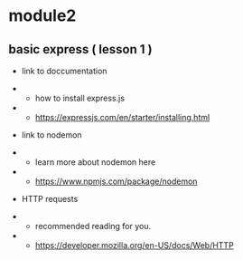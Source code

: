 # module2

## basic express ( lesson 1 )

- link to doccumentation
- - how to install express.js
- - https://expressjs.com/en/starter/installing.html

- link to nodemon
- - learn more about nodemon here
- - https://www.npmjs.com/package/nodemon

- HTTP requests
- - recommended reading for you.
- - https://developer.mozilla.org/en-US/docs/Web/HTTP
